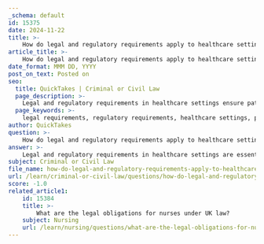 ```yaml
---
_schema: default
id: 15375
date: 2024-11-22
title: >-
    How do legal and regulatory requirements apply to healthcare settings?
article_title: >-
    How do legal and regulatory requirements apply to healthcare settings?
date_format: MMM DD, YYYY
post_on_text: Posted on
seo:
  title: QuickTakes | Criminal or Civil Law
  page_description: >-
    Legal and regulatory requirements in healthcare settings ensure patient safety, ethical delivery of medical services, compliance with standards, and the protection of patient rights.
  page_keywords: >-
    legal requirements, regulatory requirements, healthcare settings, patient privacy, HIPAA, GDPR, quality of care, Nurse Practice Act, compliance, EMTALA, healthcare innovation, ethical considerations, regulatory bodies, healthcare regulations
author: QuickTakes
question: >-
    How do legal and regulatory requirements apply to healthcare settings?
answer: >-
    Legal and regulatory requirements in healthcare settings are essential for ensuring the safety, quality, and ethical delivery of medical services. These frameworks serve multiple purposes, including protecting patient rights, maintaining the integrity of healthcare practices, and ensuring compliance with established standards.\n\n### Key Aspects of Legal and Regulatory Requirements in Healthcare\n\n1. **Patient Privacy and Data Security**: Regulations such as the Health Insurance Portability and Accountability Act (HIPAA) in the United States and the General Data Protection Regulation (GDPR) in the European Union are designed to protect patient information. These laws mandate that healthcare providers implement stringent measures to secure patient data and ensure confidentiality.\n\n2. **Quality of Care**: Legal frameworks establish standards for the quality of care that healthcare providers must meet. This includes compliance with guidelines set forth by organizations such as the National Institute for Health and Care Excellence (NICE) in the UK, which provides evidence-based recommendations to improve health outcomes.\n\n3. **Licensure and Scope of Practice**: Each state in the U.S. has a Nurse Practice Act (NPA) that defines the scope of nursing practice and the requirements for licensure. This ensures that healthcare professionals are qualified to provide care and that they adhere to the standards of practice established by regulatory bodies.\n\n4. **Compliance with Healthcare Regulations**: Healthcare organizations must navigate a complex landscape of regulations, which can include over 600 discrete requirements across various domains. Non-compliance can lead to significant penalties, including fines and loss of licensure, which can severely impact healthcare delivery.\n\n5. **Emergency Medical Treatment**: The Emergency Medical Treatment and Labor Act (EMTALA) mandates that hospitals provide emergency medical care to all patients, regardless of their ability to pay. This law is crucial for ensuring that all individuals receive necessary medical attention in emergencies.\n\n6. **Innovation and Regulation**: As healthcare technology evolves, regulatory frameworks must adapt to accommodate innovations such as telemedicine and artificial intelligence (AI). While these advancements can enhance patient care, they also present compliance challenges. For instance, healthcare providers must ensure that any new technology complies with existing regulations while also safeguarding patient safety and privacy.\n\n7. **Ethical Considerations**: Legal requirements are often intertwined with ethical obligations. Healthcare providers have a moral duty to adhere to regulations that protect patient welfare and ensure high-quality care. This includes navigating the ethical implications of new technologies and ensuring that patient needs are prioritized.\n\n8. **Role of Regulatory Bodies**: Organizations such as the Care Quality Commission (CQC) in the UK and the World Health Organization (WHO) play critical roles in overseeing healthcare practices and ensuring compliance with legal standards. These bodies help maintain public trust in healthcare systems by enforcing regulations and promoting best practices.\n\n### Conclusion\n\nIn summary, legal and regulatory requirements in healthcare settings are vital for protecting patient rights, ensuring quality care, and guiding healthcare professionals in their practice. As the healthcare landscape continues to evolve, it is imperative for providers to stay informed about regulatory changes and to integrate compliance into their operational frameworks. This balance between innovation and regulation is essential for fostering an environment that prioritizes patient safety and enhances healthcare delivery.
subject: Criminal or Civil Law
file_name: how-do-legal-and-regulatory-requirements-apply-to-healthcare-settings.md
url: /learn/criminal-or-civil-law/questions/how-do-legal-and-regulatory-requirements-apply-to-healthcare-settings
score: -1.0
related_article1:
    id: 15384
    title: >-
        What are the legal obligations for nurses under UK law?
    subject: Nursing
    url: /learn/nursing/questions/what-are-the-legal-obligations-for-nurses-under-uk-law
---
```


&nbsp;